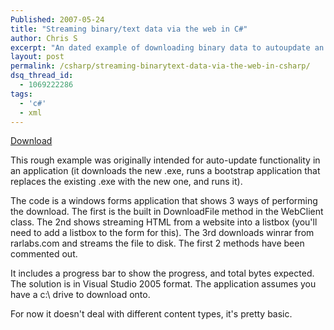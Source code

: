 ```yaml
---
Published: 2007-05-24
title: "Streaming binary/text data via the web in C#"
author: Chris S
excerpt: "An dated example of downloading binary data to autoupdate an application."
layout: post
permalink: /csharp/streaming-binarytext-data-via-the-web-in-csharp/
dsq_thread_id:
  - 1069222286
tags:
  - 'c#'
  - xml
---
```

[Download][1]

This rough example was originally intended for auto-update functionality in an application (it downloads the new .exe, runs a bootstrap application that replaces the existing .exe with the new one, and runs it).

<!--more-->

The code is a windows forms application that shows 3 ways of performing the download. The first is the built in DownloadFile method in the WebClient class. The 2nd shows streaming HTML from a website into a listbox (you'll need to add a listbox to the form for this). The 3rd downloads winrar from rarlabs.com and streams the file to disk. The first 2 methods have been commented out.

It includes a progress bar to show the progress, and total bytes expected. The solution is in Visual Studio 2005 format. The application assumes you have a c:\ drive to download onto. 

For now it doesn't deal with different content types, it's pretty basic.

 [1]: /wp-content/uploads/2013/02/webdownloadexample.zip